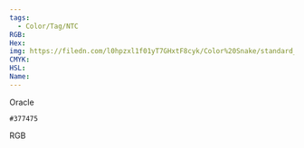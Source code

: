 ```yaml
---
tags:
  - Color/Tag/NTC
RGB:
Hex:
img: https://filedn.com/l0hpzxl1f01yT7GHxtF8cyk/Color%20Snake/standard_csv_to_svg/377475.svg
CMYK:
HSL:
Name:
---
```

Oracle
```palette
#377475
```
RGB
